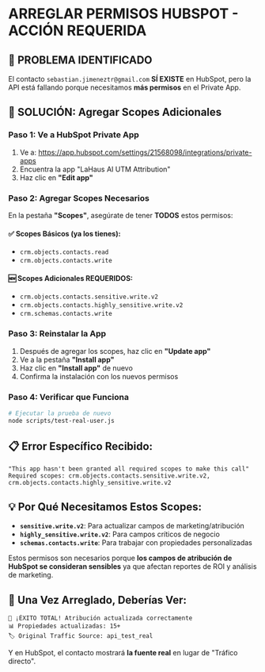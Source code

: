 # ARREGLAR PERMISOS HUBSPOT - ACCIÓN REQUERIDA

## 🚨 **PROBLEMA IDENTIFICADO**

El contacto `sebastian.jimeneztr@gmail.com` **SÍ EXISTE** en HubSpot, pero la API está fallando porque necesitamos **más permisos** en el Private App.

## 🔧 **SOLUCIÓN: Agregar Scopes Adicionales**

### **Paso 1: Ve a HubSpot Private App**
1. Ve a: https://app.hubspot.com/settings/21568098/integrations/private-apps
2. Encuentra la app "LaHaus AI UTM Attribution"
3. Haz clic en **"Edit app"**

### **Paso 2: Agregar Scopes Necesarios**
En la pestaña **"Scopes"**, asegúrate de tener **TODOS** estos permisos:

#### ✅ **Scopes Básicos (ya los tienes):**
- `crm.objects.contacts.read`
- `crm.objects.contacts.write`

#### 🆕 **Scopes Adicionales REQUERIDOS:**
- `crm.objects.contacts.sensitive.write.v2`
- `crm.objects.contacts.highly_sensitive.write.v2`
- `crm.schemas.contacts.write`

### **Paso 3: Reinstalar la App**
1. Después de agregar los scopes, haz clic en **"Update app"**
2. Ve a la pestaña **"Install app"**
3. Haz clic en **"Install app"** de nuevo
4. Confirma la instalación con los nuevos permisos

### **Paso 4: Verificar que Funciona**
```bash
# Ejecutar la prueba de nuevo
node scripts/test-real-user.js
```

## 📋 **Error Específico Recibido:**
```
"This app hasn't been granted all required scopes to make this call"
Required scopes: crm.objects.contacts.sensitive.write.v2, crm.objects.contacts.highly_sensitive.write.v2
```

## 💡 **Por Qué Necesitamos Estos Scopes:**

- **`sensitive.write.v2`**: Para actualizar campos de marketing/atribución
- **`highly_sensitive.write.v2`**: Para campos críticos de negocio
- **`schemas.contacts.write`**: Para trabajar con propiedades personalizadas

Estos permisos son necesarios porque **los campos de atribución de HubSpot se consideran sensibles** ya que afectan reportes de ROI y análisis de marketing.

## 🎯 **Una Vez Arreglado, Deberías Ver:**

```
🎉 ¡ÉXITO TOTAL! Atribución actualizada correctamente
📊 Propiedades actualizadas: 15+
🏷️ Original Traffic Source: api_test_real
```

Y en HubSpot, el contacto mostrará **la fuente real** en lugar de "Tráfico directo".